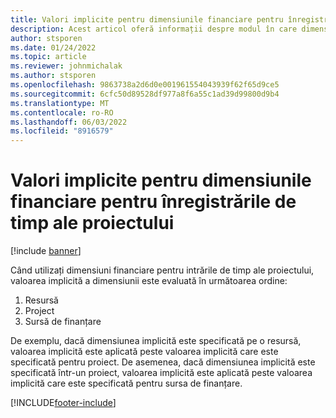 ```yaml
---
title: Valori implicite pentru dimensiunile financiare pentru înregistrările de timp ale proiectului
description: Acest articol oferă informații despre modul în care dimensiunile financiare implicite sunt aplicate intrărilor de timp.
author: stsporen
ms.date: 01/24/2022
ms.topic: article
ms.reviewer: johnmichalak
ms.author: stsporen
ms.openlocfilehash: 9863738a2d6d0e001961554043939f62f65d9ce5
ms.sourcegitcommit: 6cfc50d89528df977a8f6a55c1ad39d99800d9b4
ms.translationtype: MT
ms.contentlocale: ro-RO
ms.lasthandoff: 06/03/2022
ms.locfileid: "8916579"
---
```

# <a name="defaulting-financial-dimensions-for-project-time-entries"></a>Valori implicite pentru dimensiunile financiare pentru înregistrările de timp ale proiectului

[!include [banner](../includes/banner.md)]

Când utilizați dimensiuni financiare pentru intrările de timp ale proiectului, valoarea implicită a dimensiunii este evaluată în următoarea ordine:

1. Resursă
2. Project
3. Sursă de finanțare

De exemplu, dacă dimensiunea implicită este specificată pe o resursă, valoarea implicită este aplicată peste valoarea implicită care este specificată pentru proiect. De asemenea, dacă dimensiunea implicită este specificată într-un proiect, valoarea implicită este aplicată peste valoarea implicită care este specificată pentru sursa de finanțare.

[!INCLUDE[footer-include](../includes/footer-banner.md)]

